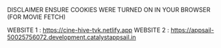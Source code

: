 DISCLAIMER ENSURE COOKIES WERE TURNED ON IN YOUR BROWSER (FOR MOVIE FETCH)

WEBSITE  1 :  https://cine-hive-tvk.netlify.app
WEBSITE  2 : https://appsail-50025756072.development.catalystappsail.in
